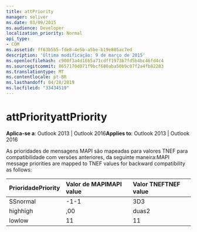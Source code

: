 ```yaml
---
title: attPriority
manager: soliver
ms.date: 03/09/2015
ms.audience: Developer
localization_priority: Normal
api_type:
- COM
ms.assetid: ff63b5b5-fde8-4e5b-a5be-b19e805ac7ed
description: 'Última modificação: 9 de março de 2015'
ms.openlocfilehash: c900f3a4d16b5a71cdff1973b7fd5b4bc46fd4c4
ms.sourcegitcommit: 8657170d071f9bcf680aba50b9c07f2a4fb82283
ms.translationtype: MT
ms.contentlocale: pt-BR
ms.lasthandoff: 04/28/2019
ms.locfileid: "33434519"
---
```

# <a name="attpriority"></a><span data-ttu-id="1ae7e-103">attPriority</span><span class="sxs-lookup"><span data-stu-id="1ae7e-103">attPriority</span></span>

  
  
<span data-ttu-id="1ae7e-104">**Aplica-se a**: Outlook 2013 | Outlook 2016</span><span class="sxs-lookup"><span data-stu-id="1ae7e-104">**Applies to**: Outlook 2013 | Outlook 2016</span></span> 
  
<span data-ttu-id="1ae7e-105">As prioridades de mensagens MAPI são mapeadas para valores TNEF para compatibilidade com versões anteriores, da seguinte maneira:</span><span class="sxs-lookup"><span data-stu-id="1ae7e-105">MAPI message priorities are mapped to TNEF values for backward compatibility as follows:</span></span>
  
|<span data-ttu-id="1ae7e-106">**Prioridade**</span><span class="sxs-lookup"><span data-stu-id="1ae7e-106">**Priority**</span></span>|<span data-ttu-id="1ae7e-107">**Valor de MAPI**</span><span class="sxs-lookup"><span data-stu-id="1ae7e-107">**MAPI value**</span></span>|<span data-ttu-id="1ae7e-108">**Valor TNEF**</span><span class="sxs-lookup"><span data-stu-id="1ae7e-108">**TNEF value**</span></span>|
|:-----|:-----|:-----|
|<span data-ttu-id="1ae7e-109">SS</span><span class="sxs-lookup"><span data-stu-id="1ae7e-109">normal</span></span>  <br/> |<span data-ttu-id="1ae7e-110">-1</span><span class="sxs-lookup"><span data-stu-id="1ae7e-110">-1</span></span>  <br/> |<span data-ttu-id="1ae7e-111">3D</span><span class="sxs-lookup"><span data-stu-id="1ae7e-111">3</span></span>  <br/> |
|<span data-ttu-id="1ae7e-112">high</span><span class="sxs-lookup"><span data-stu-id="1ae7e-112">high</span></span>  <br/> |<span data-ttu-id="1ae7e-113">,0</span><span class="sxs-lookup"><span data-stu-id="1ae7e-113">0</span></span>  <br/> |<span data-ttu-id="1ae7e-114">duas</span><span class="sxs-lookup"><span data-stu-id="1ae7e-114">2</span></span>  <br/> |
|<span data-ttu-id="1ae7e-115">low</span><span class="sxs-lookup"><span data-stu-id="1ae7e-115">low</span></span>  <br/> |<span data-ttu-id="1ae7e-116">1</span><span class="sxs-lookup"><span data-stu-id="1ae7e-116">1</span></span>  <br/> |<span data-ttu-id="1ae7e-117">1</span><span class="sxs-lookup"><span data-stu-id="1ae7e-117">1</span></span>  <br/> |
   


